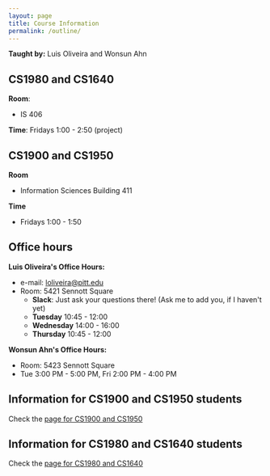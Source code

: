 ```yaml
---
layout: page
title: Course Information
permalink: /outline/
---
```


**Taught by:** Luis Oliveira and Wonsun Ahn

## CS1980 and CS1640
**Room**:
  - IS 406

**Time**: Fridays 1:00 - 2:50 (project)

## CS1900 and CS1950
**Room**
  - Information Sciences Building 411

**Time**
  - Fridays 1:00 - 1:50


## Office hours

**Luis Oliveira's Office Hours:**
  * e-mail: loliveira@pitt.edu
  * Room: 5421 Sennott Square
    - **Slack**: Just ask your questions there! (Ask me to add you, if I haven't yet)
    - **Tuesday** 10:45 - 12:00
    - **Wednesday** 14:00 - 16:00
    - **Thursday** 10:45 - 12:00

**Wonsun Ahn's Office Hours:**

  * Room: 5423 Sennott Square
  * Tue 3:00 PM - 5:00 PM, Fri 2:00 PM - 4:00 PM


## Information for CS1900 and CS1950 students

Check the [page for CS1900 and CS1950]({{site.baseurl}}/CS1900_1950)

## Information for CS1980 and CS1640 students

Check the [page for CS1980 and CS1640]({{site.baseurl}}/CS1980_1640)
